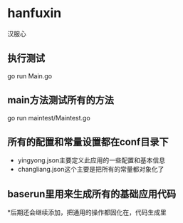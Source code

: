 # hanfuxin
汉服心
## 执行测试

go run Main.go

## main方法测试所有的方法

go run maintest/Maintest.go


## 所有的配置和常量设置都在conf目录下

* yingyong.json主要定义此应用的一些配置和基本信息
* changliang.json这个主要是把所有的常量都对象化了

## baserun里用来生成所有的基础应用代码

*后期还会继续添加，把通用的操作都固化在，代码生成里
